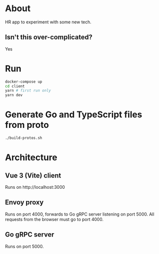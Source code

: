 # About

HR app to experiment with some new tech.

## Isn't this over-complicated?

Yes

# Run

```sh
docker-compose up
cd client
yarn # first run only
yarn dev
```

# Generate Go and TypeScript files from proto

```sh
./build-protos.sh
```

# Architecture

## Vue 3 (Vite) client

Runs on http://localhost:3000

## Envoy proxy

Runs on port 4000, forwards to Go gRPC server listening on port 5000. All requests from the browser must go to port 4000.

## Go gRPC server

Runs on port 5000.
